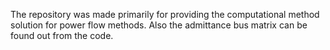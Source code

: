 The repository was made primarily for providing the computational method solution for power flow methods. Also the admittance bus matrix can be found out from the code.
